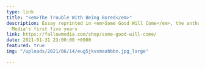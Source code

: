 ```yaml
---
type: link
title: "<em>The Trouble With Being Bored</em>"
description: Essay reprinted in <em>Some Good Will Come</em>, the anthology of Fallow
  Media's first five years
link: https://fallowmedia.com/shop/some-good-will-come/
date: 2021-01-31 23:00:00 +0000
featured: true
img: "/uploads/2021/06/14/eug5jkvxmaahbbn.jpg_large"

---
```

